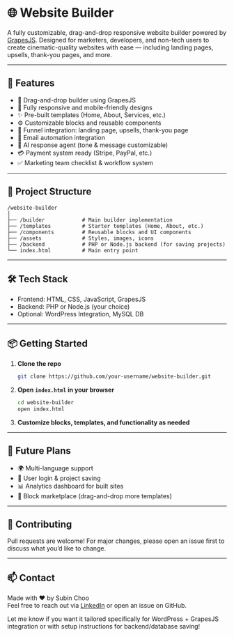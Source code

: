 
# 🌐 Website Builder

A fully customizable, drag-and-drop responsive website builder powered by [GrapesJS](https://grapesjs.com/). Designed for marketers, developers, and non-tech users to create cinematic-quality websites with ease — including landing pages, upsells, thank-you pages, and more.

---

## 🚀 Features

- 🧩 Drag-and-drop builder using GrapesJS
- 🎨 Fully responsive and mobile-friendly designs
- ✨ Pre-built templates (Home, About, Services, etc.)
- ⚙️ Customizable blocks and reusable components
- 🛒 Funnel integration: landing page, upsells, thank-you page
- 📧 Email automation integration
- 🤖 AI response agent (tone & message customizable)
- 💳 Payment system ready (Stripe, PayPal, etc.)
- ✅ Marketing team checklist & workflow system

---

## 📁 Project Structure


```
/website-builder
│
├── /builder            # Main builder implementation
├── /templates          # Starter templates (Home, About, etc.)
├── /components         # Reusable blocks and UI components
├── /assets             # Styles, images, icons
├── /backend            # PHP or Node.js backend (for saving projects)
└── index.html          # Main entry point
```

---

## 🛠️ Tech Stack

- Frontend: HTML, CSS, JavaScript, GrapesJS
- Backend: PHP or Node.js (your choice)
- Optional: WordPress Integration, MySQL DB

---

## 📦 Getting Started

1. **Clone the repo**
   ```bash
   git clone https://github.com/your-username/website-builder.git
   ```

2. **Open `index.html` in your browser**
   ```bash
   cd website-builder
   open index.html
   ```

3. **Customize blocks, templates, and functionality as needed**

---

## 🧠 Future Plans

- 🌍 Multi-language support
- 🔐 User login & project saving
- 📊 Analytics dashboard for built sites
- 🧱 Block marketplace (drag-and-drop more templates)

---

## 🤝 Contributing

Pull requests are welcome! For major changes, please open an issue first to discuss what you’d like to change.

---

## 📫 Contact

Made with ❤️ by Subin Choo  
Feel free to reach out via [LinkedIn](https://linkedin.com/in/your-profile) or open an issue on GitHub.

Let me know if you want it tailored specifically for WordPress + GrapesJS integration or with setup instructions for backend/database saving!
